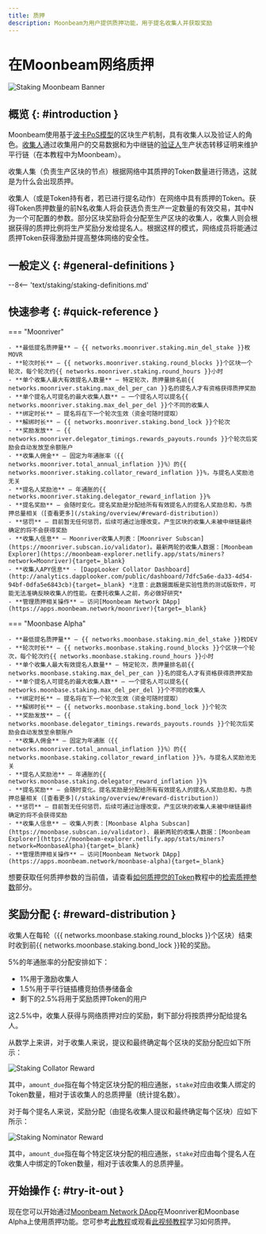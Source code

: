 ```yaml
---
title: 质押
description: Moonbeam为用户提供质押功能，用于提名收集人并获取奖励
---
```


# 在Moonbeam网络质押

![Staking Moonbeam Banner](/images/learn/features/staking/staking-overview-banner.png)

## 概览 {: #introduction }

Moonbeam使用基于[波卡PoS模型](https://wiki.polkadot.network/docs/learn-consensus)的区块生产机制，具有收集人以及验证人的角色。[收集人](https://wiki.polkadot.network/docs/learn-collator)通过收集用户的交易数据和为中继链的[验证人](https://wiki.polkadot.network/docs/learn-validator)生产状态转移证明来维护平行链（在本教程中为Moonbeam）。

收集人集（负责生产区块的节点）根据网络中其质押的Token数量进行筛选，这就是为什么会出现质押。

收集人（或是Token持有者，若已进行提名动作）在网络中具有质押的Token。获得Token质押数量的前N名收集人将会获选负责生产一定数量的有效交易，其中N为一个可配置的参数。部分区块奖励将会分配至生产区块的收集人，收集人则会根据获得的质押比例将生产奖励分发给提名人。根据这样的模式，网络成员将能通过质押Token获得激励并提高整体网络的安全性。

## 一般定义 {: #general-definitions }

--8<-- 'text/staking/staking-definitions.md'

## 快速参考 {: #quick-reference }

=== "Moonriver" 

    - **最低提名质押量** — {{ networks.moonriver.staking.min_del_stake }}枚MOVR
    - **轮次时长** — {{ networks.moonriver.staking.round_blocks }}个区块一个轮次，每个轮次约{{ networks.moonriver.staking.round_hours }}小时
    - **单个收集人最大有效提名人数量** — 特定轮次，质押量排名前{{ networks.moonriver.staking.max_del_per_can }}名的提名人才有资格获得质押奖励
    - **单个提名人可提名的最大收集人数** — 一个提名人可以提名{{ networks.moonriver.staking.max_del_per_del }}个不同的收集人
    - **绑定时长** — 提名将在下一个轮次生效（资金可随时提取）
    - **解绑时长** — {{ networks.moonriver.staking.bond_lock }}个轮次
    - **奖励发放** — {{ networks.moonriver.delegator_timings.rewards_payouts.rounds }}个轮次后奖励会自动发放至余额账户
    - **收集人佣金** — 固定为年通胀率（{{ networks.moonriver.total_annual_inflation }}%）的{{ networks.moonriver.staking.collator_reward_inflation }}%，与提名人奖励池无关
    - **提名人奖励池** — 年通胀的{{ networks.moonriver.staking.delegator_reward_inflation }}%
    - **提名奖励** — 会随时变化。提名奖励是分配给所有有效提名人的提名人奖励总和，与质押总量相关（[查看更多](/staking/overview/#reward-distribution)）
    - **惩罚** — 目前暂无任何惩罚，后续可通过治理改变。产生区块的收集人未被中继链最终确定的将不会获得奖励
    - **收集人信息** — Moonriver收集人列表：[Moonriver Subscan](https://moonriver.subscan.io/validator)。最新两轮的收集人数据：[Moonbeam Explorer](https://moonbeam-explorer.netlify.app/stats/miners?network=Moonriver){target=_blank}
    - **收集人APY信息** - [DappLooker Collator Dashboard](http://analytics.dapplooker.com/public/dashboard/7dfc5a6e-da33-4d54-94bf-0dfa5e6843cb){target=_blank} *注意：此数据面板是实验性质的测试版软件，可能无法准确反映收集人的性能。在委托收集人之前，务必做好研究* 
    - **管理质押相关操作** — 访问[Moonbeam Network DApp](https://apps.moonbeam.network/moonriver){target=_blank}

=== "Moonbase Alpha" 

    - **最低提名质押量** — {{ networks.moonbase.staking.min_del_stake }}枚DEV
    - **轮次时长** — {{ networks.moonbase.staking.round_blocks }}个区块一个轮次，每个轮次约{{ networks.moonbase.staking.round_hours }}小时
    - **单个收集人最大有效提名人数量** — 特定轮次，质押量排名前{{ networks.moonbase.staking.max_del_per_can }}名的提名人才有资格获得质押奖励
    - **单个提名人可提名的最大收集人数** — 一个提名人可以提名{{ networks.moonbase.staking.max_del_per_del }}个不同的收集人
    - **绑定时长** — 提名将在下一个轮次生效（资金可随时提取）
    - **解绑时长** — {{ networks.moonbase.staking.bond_lock }}个轮次
    - **奖励发放** — {{ networks.moonbase.delegator_timings.rewards_payouts.rounds }}个轮次后奖励会自动发放至余额账户
    - **收集人佣金** — 固定为年通胀（{{ networks.moonriver.total_annual_inflation }}%）的{{ networks.moonbase.staking.collator_reward_inflation }}%，与提名人奖励池无关
    - **提名人奖励池** — 年通胀的{{ networks.moonbase.staking.delegator_reward_inflation }}%
    - **提名奖励** — 会随时变化。提名奖励是分配给所有有效提名人的提名人奖励总和，与质押总量相关（[查看更多](/staking/overview/#reward-distribution)）
    - **惩罚** — 目前暂无任何惩罚，后续可通过治理改变。产生区块的收集人未被中继链最终确定的将不会获得奖励
    - **收集人信息** — 收集人列表：[Moonbase Alpha Subscan](https://moonbase.subscan.io/validator). 最新两轮的收集人数据：[Moonbeam Explorer](https://moonbeam-explorer.netlify.app/stats/miners?network=MoonbaseAlpha){target=_blank}
    - **管理质押相关操作** — 访问[Moonbeam Network DApp](https://apps.moonbeam.network/moonbase-alpha){target=_blank}

想要获取任何质押参数的当前值，请查看[如何质押您的Token]( /tokens/staking/stake/)教程中的[检索质押参数](/tokens/staking/stake/#retrieving-staking-parameters)部分。

## 奖励分配 {: #reward-distribution } 

收集人在每轮（{{ networks.moonbase.staking.round_blocks }}个区块）结束时收到前{{ networks.moonbase.staking.bond_lock }}轮的奖励。

5%的年通胀率的分配安排如下：

 - 1%用于激励收集人
 - 1.5%用于平行链插槽竞拍债券储备金
 - 剩下的2.5%将用于奖励质押Token的用户

这2.5%中，收集人获得与网络质押对应的奖励，剩下部分将按质押分配给提名人。

从数学上来讲，对于收集人来说，提议和最终确定每个区块的奖励分配应如下所示：

![Staking Collator Reward](/images/learn/features/staking/staking-overview-1.png)

其中，`amount_due`指在每个特定区块分配的相应通胀，`stake`对应由收集人绑定的Token数量，相对于该收集人的总质押量（统计提名数）。

对于每个提名人来说，奖励分配（由提名收集人提议和最终确定每个区块）应如下所示：

![Staking Nominator Reward](/images/learn/features/staking/staking-overview-2.png)

其中，`amount_due`指在每个特定区块分配的相应通胀，`stake`对应由每个提名人在收集人中绑定的Token数量，相对于该收集人的总质押量。

## 开始操作 {: #try-it-out } 

现在您可以开始通过[Moonbeam Network DApp](https://apps.moonbeam.network/moonriver)在Moonriver和Moonbase Alpha上使用质押功能。您可参考[此教程](https://moonbeam.network/tutorial/stake-movr/)或观看[此视频教程](https://youtu.be/maIfN2QkPpc)学习如何质押。
